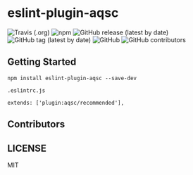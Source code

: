 # eslint-plugin-aqsc

![Travis (.org)](https://img.shields.io/travis/qdhuadi/eslint-plugin-aqsc)
![npm](https://img.shields.io/npm/v/eslint-plugin-aqsc)
![GitHub release (latest by date)](https://img.shields.io/github/v/release/qdhuadi/eslint-plugin-aqsc)
![GitHub tag (latest by date)](https://img.shields.io/github/v/tag/qdhuadi/eslint-plugin-aqsc)
![GitHub](https://img.shields.io/github/license/qdhuadi/eslint-plugin-aqsc)
![GitHub contributors](https://img.shields.io/github/contributors/qdhuadi/eslint-plugin-aqsc)

## Getting Started

```shell
npm install eslint-plugin-aqsc --save-dev
```

`.eslintrc.js`

```
extends: ['plugin:aqsc/recommended'],
```


## Contributors

<!-- ALL-CONTRIBUTORS-LIST:START - Do not remove or modify this section -->
<!-- prettier-ignore-start -->
<!-- markdownlint-disable -->

<!-- markdownlint-enable -->
<!-- prettier-ignore-end -->
<!-- ALL-CONTRIBUTORS-LIST:END -->

## LICENSE

MIT
